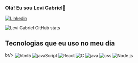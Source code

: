 ### Olá! Eu sou Levi Gabriel👋
[![Linkedin](https://img.shields.io/badge/LinkedIn-0077B5?style=for-the-badge&logo=linkedin&logoColor=white
)](www.linkedin.com/in/levi-gabriel-ufc-452091276)

![Levi Gabriel GitHub stats](https://github-readme-stats.vercel.app/api?username=LeviGabriel&show_icons=true&theme=cobalt)

## Tecnologias que eu uso no meu dia
<div style="display: inline_block">br/>
    <img align="center" alt="html5" src="https://img.shields.io/badge/HTML5-E34F26?style=for-the-badge&logo=html5&logoColor=white"/>
    <img align="center" alt="javaScript" src="https://img.shields.io/badge/JavaScript-F7DF1E?style=for-the-badge&logo=javascript&logoColor=black"/>
    <img align="center" alt="React" src="https://img.shields.io/badge/React-20232A?style=for-the-badge&logo=react&logoColor=61DAFB"/>
    <img align="center" alt="C" src="https://img.shields.io/badge/C-00599C?style=for-the-badge&logo=c&logoColor=white"/>
     <img align="center" alt="java" src="https://img.shields.io/badge/Java-ED8B00?style=for-the-badge&logo=openjdk&logoColor=white"/>
     <img align="center" alt="css" src="https://img.shields.io/badge/CSS-239120?&style=for-the-badge&logo=css3&logoColor=white"/>
     <img align="center" alt="Node.js" src="https://img.shields.io/badge/Node.js-43853D?style=for-the-badge&logo=node.js&logoColor=white"/>


    
<div>
